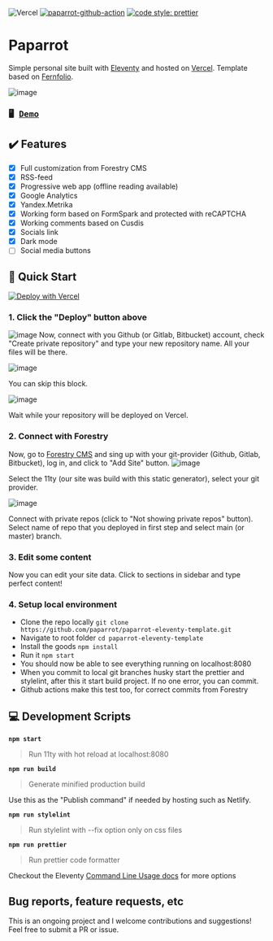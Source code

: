 ![Vercel](https://therealsujitk-vercel-badge.vercel.app/?app=paparrot)
[![paparrot-github-action](https://github.com/paparrot/paparrot-eleventy-template/actions/workflows/main.yml/badge.svg)](https://github.com/paparrot/paparrot-eleventy-template/actions/workflows/main.yml)
[![code style: prettier](https://img.shields.io/badge/code_style-prettier-ff69b4.svg?style=flat-square)](https://github.com/prettier/prettier)

# Paparrot

Simple personal site built with [Eleventy](https://11ty.dev) and hosted on [Vercel](https://vercel.com). Template based on [Fernfolio](https://fernfolio.netlify.app/).

![image](https://user-images.githubusercontent.com/59335849/129950145-4229ff99-7172-4811-b94a-fc72faa3c06b.png)

### <pre>🖥 [Demo](https://paparrot-eleventy-template.vercel.app/)</pre>

## ✔️ Features

- [x] Full customization from Forestry CMS
- [x] RSS-feed
- [x] Progressive web app (offline reading available)
- [x] Google Analytics
- [x] Yandex.Metrika
- [x] Working form based on FormSpark and protected with reCAPTCHA
- [x] Working comments based on Cusdis
- [x] Socials link
- [x] Dark mode
- [ ] Social media buttons

## 🚀 Quick Start

[![Deploy with Vercel](https://vercel.com/button)](https://vercel.com/new/clone?repository-url=https%3A%2F%2Fgithub.com%2Fvercel%2Fnext.js%2Ftree%2Fcanary%2Fexamples%2Fhello-world&project-name=paprrot-portfolio&repo-name=paparrot-portfolio&redirect-url=https%3A%2F%2Fforestry.io%2F&demo-title=Paparrot&demo-description=A%20statically%20generated%20personal%20site%20build%20with%20Eleventy&demo-url=https%3A%2F%2Fpaparrot-eleventy-template.vercel.app%2F&demo-image=https%3A%2F%2Fraw.githubusercontent.com%2Fpaparrot%2Fpaparrot-eleventy-template%2Fmaster%2Fstatic%2Fimg%2Fscreenshot%2520vercel.png)

### 1. Click the "Deploy" button above

![image](https://user-images.githubusercontent.com/59335849/129957010-d04965ed-fd76-4169-9150-05c695575b1e.png)
Now, connect with you Github (or Gitlab, Bitbucket) account, check "Create private repository" and type your new repository name. All your files will be there.

![image](https://user-images.githubusercontent.com/59335849/129957223-66944a52-fccb-4715-a9e5-03fc4ba47141.png)

You can skip this block.

![image](https://user-images.githubusercontent.com/59335849/129957360-70c4a159-555d-4662-87a2-3f538980ba72.png)

Wait while your repository will be deployed on Vercel.

### 2. Connect with Forestry

Now, go to [Forestry CMS](https://forestry.io) and sing up with your git-provider (Github, Gitlab, Bitbucket), log in, and click to "Add Site" button.
![image](https://user-images.githubusercontent.com/59335849/129957915-55482051-f3e6-464b-afa2-524ce35f793f.png)

Select the 11ty (our site was build with this static generator), select your git provider.

![image](https://user-images.githubusercontent.com/59335849/129958155-db33de40-4728-4243-871e-a2cc7fdf2ce1.png)

Connect with private repos (click to "Not showing private repos" button).
Select name of repo that you deployed in first step and select main (or master) branch.

### 3. Edit some content

Now you can edit your site data. Click to sections in sidebar and type perfect content!

### 4. Setup local environment

- Clone the repo locally `git clone https://github.com/paparrot/paparrot-eleventy-template.git`
- Navigate to root folder `cd paparrot-eleventy-template`
- Install the goods `npm install`
- Run it `npm start`
- You should now be able to see everything running on localhost:8080
- When you commit to local git branches husky start the prettier and stylelint, after this it start build project. If no one error, you can commit.
- Github actions make this test too, for correct commits from Forestry

## 💻 Development Scripts

**`npm start`**

> Run 11ty with hot reload at localhost:8080

**`npm run build`**

> Generate minified production build

Use this as the "Publish command" if needed by hosting such as Netlify.

**`npm run stylelint`**

> Run stylelint with --fix option only on css files

**`npm run prettier`**

> Run prettier code formatter

Checkout the Eleventy [Command Line Usage docs](https://www.11ty.dev/docs/usage/) for more options

## Bug reports, feature requests, etc

This is an ongoing project and I welcome contributions and suggestions! Feel free to submit a PR or issue.
